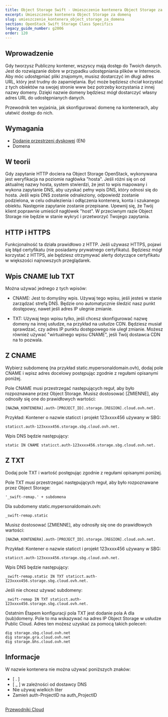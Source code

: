 ```yaml
---
title: Object Storage Swift - Umieszczenie kontenera Object Storage za domeną
excerpt: Umieszczenie kontenera Object Storage za domeną
slug: umieszczenie_kontenera_object_storage_za_domena
section: OpenStack Swift Storage Class Specifics
legacy_guide_number: g2006
order: 120
---
```



## Wprowadzenie

Gdy tworzysz Publiczny kontener, wszyscy mają dostęp do Twoich danych. Jest do rozwiązanie dobre w przypadku udostępniania plików w Internecie. 
Aby móc udostępniać pliki znajomym, musisz dostarczyć im długi adres URL, który jest trudny do zapamiętania. 
Być może będziesz chciał korzystać z tych obiektów na swojej stronie www bez potrzeby korzystania z innej nazwy domeny. 
Dzięki nazwie domeny będziesz mógł dostarczyć własny adres URL do udostępnianych danych. 

Przewodnik ten wyjaśnia, jak skonfigurować domenę na kontenerach, aby ułatwić dostęp do nich.

## Wymagania

- [Dodanie przestrzeni dyskowej](https://docs.ovh.com/gb/en/storage/pcs/create-container/) (EN)
- Domena

## W teorii
Gdy zapytanie HTTP dociera na Object Storage OpenStack, wykonywana jest weryfikacja na poziomie nagłówka "hosta". Jeśli różni się on od aktualnej nazwy hosta, system stwierdzi, że jest to wpis mapowany i wykona zapytanie DNS, aby uzyskać pełny wpis DNS, który odnosi się do hosta. Jeśli wpis DNS zostanie odnaleziony, odpowiedź zostanie podzielona, w celu odnalezienia i odłączenia kontenera, konta i szukanego obiektu. Następnie zapytanie zostanie przepisane. 
Upewnij się, że Twój klient poprawnie umieścił nagłówek "host". W przeciwnym razie Object Storage nie będzie w stanie wykryć i przetworzyć Twojego zapytania.


## HTTP i HTTPS
Funkcjonalność ta działa prawidłowo z HTTP.
Jeśli używasz HTTPS, pojawi się błąd certyfikatu (nie posiadamy prywatnego certyfikatu). 
Będziesz mógł korzystać z HTTPS, ale będziesz otrzymywać alerty dotyczące certyfikatu w większości najnowszych przeglądarek.


## Wpis CNAME lub TXT
Można używać jednego z tych wpisów:


- CNAME: Jest to domyślny wpis. Używaj tego wpisu, jeśli jesteś w stanie zarządzać strefą DNS. Będzie ono automatycznie śledzić nasz punkt dostępowy, nawet jeśli adres IP ulegnie zmianie. 

- TXT: Używaj tego wpisu tylko, jeśli chcesz skonfigurować nazwę domeny na innej usłudze, na przykład na usłudze CDN. Będziesz musiał sprawdzać, czy adres IP punktu dostępowego nie uległ zmianie. Możesz również używać "wirtualnego wpisu CNAME", jeśli Twój dostawca CDN na to pozwala.




## Z CNAME
Wybierz subdomenę (na przykład static.mypersonaldomain.ovh), dodaj pole CNAME i wpisz adres docelowy postępując zgodnie z regułami opisanymi poniżej. 

Pole CNAME musi przestrzegać następujących reguł, aby było rozpoznawane przez Object Storage. Musisz dostosować [ZMIENNE], aby odnosiły się one do prawidłowych wartości:


```
[NAZWA_KONTENERA].auth-[PROJECT_ID].storage.[REGION].cloud.ovh.net.
```


Przykład: Kontener o nazwie staticct i projekt 123xxxx456 używany w SBG:


```
staticct.auth-123xxxx456.storage.sbg.cloud.ovh.net.
```


Wpis DNS będzie następujący:


```
static IN CNAME staticct.auth-123xxxx456.storage.sbg.cloud.ovh.net.
```




## Z TXT
Dodaj pole TXT i wartość postępując zgodnie z regułami opisanymi poniżej. 

Pole TXT musi przestrzegać następujących reguł, aby było rozpoznawane przez Object Storage:


```
'_swift-remap.' + subdomena
```


Dla subdomeny static.mypersonaldomain.ovh:


```
_swift-remap.static
```


Musisz dostosować [ZMIENNE], aby odnosiły się one do prawidłowych wartości:


```
[NAZWA_KONTENERA].auth-[PROJECT_ID].storage.[REGION].cloud.ovh.net.
```


Przykład: Kontener o nazwie staticct i projekt 123xxxx456 używany w SBG:


```
staticct.auth-123xxxx456.storage.sbg.cloud.ovh.net.
```


Wpis DNS będzie następujący:


```
_swift-remap.static IN TXT staticct.auth-123xxxx456.storage.sbg.cloud.ovh.net.
```


Jeśli nie chcesz używać subdomeny:


```
_swift-remap IN TXT staticct.auth-123xxxx456.storage.sbg.cloud.ovh.net.
```


Ostatnim Étapem konfiguracji pola TXT jest dodanie pola A dla (sub)domeny. Pole to ma wskazywać na adres IP Object Storage w usłudze Public Cloud. Adres ten możesz uzyskać za pomocą takich poleceń:


```
dig storage.sbg.cloud.ovh.net
dig storage.gra.cloud.ovh.net
dig storage.bhs.cloud.ovh.net
```



## Informacje
W nazwie kontenera nie można używać poniższych znaków:


- [ . ]
- [ _ ] w zależności od dostawcy DNS
- Nie używaj wielkich liter
- Zamień auth-ProjectID na auth_ProjectID




## 
[Przewodniki Cloud]({legacy}1785)

